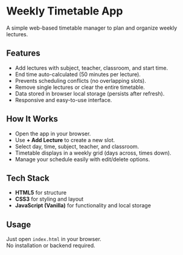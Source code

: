 # Weekly Timetable App

A simple web-based timetable manager to plan and organize weekly lectures.

## Features
- Add lectures with subject, teacher, classroom, and start time.
- End time auto-calculated (50 minutes per lecture).
- Prevents scheduling conflicts (no overlapping slots).
- Remove single lectures or clear the entire timetable.
- Data stored in browser local storage (persists after refresh).
- Responsive and easy-to-use interface.

## How It Works
- Open the app in your browser.
- Use **+ Add Lecture** to create a new slot.
- Select day, time, subject, teacher, and classroom.
- Timetable displays in a weekly grid (days across, times down).
- Manage your schedule easily with edit/delete options.

## Tech Stack
- **HTML5** for structure  
- **CSS3** for styling and layout  
- **JavaScript (Vanilla)** for functionality and local storage  

## Usage
Just open `index.html` in your browser.  
No installation or backend required.
